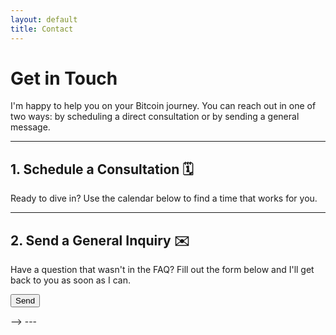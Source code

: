 ```yaml
---
layout: default
title: Contact
---
```


# Get in Touch

I'm happy to help you on your Bitcoin journey. You can reach out in one of two ways: by scheduling a direct consultation or by sending a general message.

---

## 1. Schedule a Consultation 🗓️

Ready to dive in? Use the calendar below to find a time that works for you.

<!-- Calendly inline widget begin -->
<!-- <div class="calendly-inline-widget" data-url="https://calendly.com/yaron-e-white" style="min-width:320px;height:700px;"></div> -->
<!-- <script type="text/javascript" src="https://assets.calendly.com/assets/external/widget.js" async></script> -->
<!-- Calendly inline widget end -->
---

## 2. Send a General Inquiry ✉️

Have a question that wasn't in the FAQ? Fill out the form below and I'll get back to you as soon as I can.
<!-- 
<form
  action="https://formspree.io/f/mjkejlap"
  method="POST"
>
  <label>
    Your email:
    <input type="email" name="email">
  </label>
  <label>
    Your message:
    <textarea name="message"></textarea>
  </label>
  <!-- your other form fields go here -->
  <button type="submit">Send</button>
</form> 
-->
---

